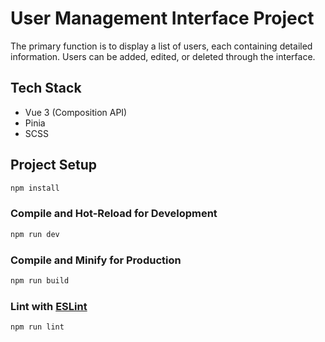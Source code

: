 # User Management Interface Project 

The primary function is to display a list of users, each containing detailed information. Users can be added, edited, or deleted through the interface. 

## Tech Stack

- Vue 3 (Composition API)
- Pinia
- SCSS

## Project Setup

```sh
npm install
```

### Compile and Hot-Reload for Development

```sh
npm run dev
```

### Compile and Minify for Production

```sh
npm run build
```

### Lint with [ESLint](https://eslint.org/)

```sh
npm run lint
```
